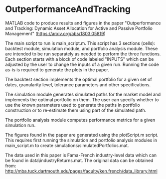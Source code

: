 # OutperformanceAndTracking

MATLAB code to produce results and figures in the paper "Outperformance and Tracking: Dynamic Asset Allocation for Active and Passive Portfolio Management" (https://arxiv.org/abs/1803.05819)

The main script to run is main_script.m. This script has 3 sections (cells): backtest module, simulation module, and portfolio analysis module. These are intended to be run separately as needed to perform the three functions. Each section starts with a block of code labeled "INPUTS" which can be adjusted by the user to change the inputs of a given run. Running the code as-is is required to generate the plots in the paper.

The backtest section implements the optimal portfolio for a given set of dates, granularity level, tolerance parameters and other specifications. 

The simulation module generates simulated paths for the market model and implements the optimal portfolio on them. The user can specify whether to use the known parameters used to generate the paths in portfolio construction or to re-estimate them using part of the simulated path. 

The portfolio analysis module computes performance metrics for a given simulation run. 

The figures found in the paper are generated using the plotScript.m script. This requires first running the simulation and portfolio analysis modules in main_script.m to create simulations\simulatedPortfolios.mat.

The data used in this paper is Fama-French industry-level data which can be found in data\industryReturns.mat. The original data can be obtained from: http://mba.tuck.dartmouth.edu/pages/faculty/ken.french/data_library.html
